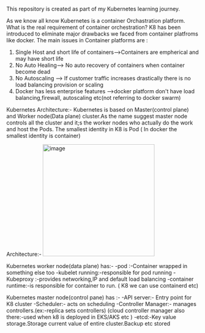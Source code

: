 This repository is created as part of my Kubernetes learning journey.

As we know all know Kubernetes is a container Orchastration platform. What is the real requirement of container orchestration?
K8 has been introduced to eliminate major drawbacks we faced from container platfroms like docker.
The main issues in Container platforms are :
   1) Single Host and short life of containers-->Containers are empherical and may have short life
   2) No Auto Healing--> No auto recovery of containers when container become dead 
   3) No Autoscaling --> If customer traffic increases drastically there is no load balancing provision or scaling
   4) Docker has less enterprise features -->docker platform don't have load balancing,firewall, autoscaling etc(not referring to docker swarm)

Kubernetes Architecture:-
Kubernetes is based on Master(control plane) and Worker node(Data plane) cluster.As the name suggest master node controls all the cluster and it;s the worker nodes who actually do the work and host the Pods.
The smallest identity in K8 is Pod ( In docker the smallest identity is container)

Architecture:-
<img width="292" alt="image" src="https://user-images.githubusercontent.com/106343663/235788363-32e0a810-921e-47c4-b682-faac124348f7.png">

Kubernetes worker node(data plane) has:-
 -pod :-Container wrapped in something else too
 -kubelet running:-responsible for pod running
 -Kubeproxy :-provides networking,IP and default load balancing
 -container runtime:-is responsible for container to run.
   ( K8 we can use containerd etc)
   
Kubernetes master node(control pane) has :-
 -API server:- Entry point for K8 cluster
 -Scheduler:- acts on scheduling
 -Controller Manager:- manages controllers.(ex:-replica sets controllers)
    (cloud controller manager also there:-used when k8 is deployed in EKS/AKS etc )
 -etcd:-Key value storage.Storage current value of entire cluster.Backup etc stored





